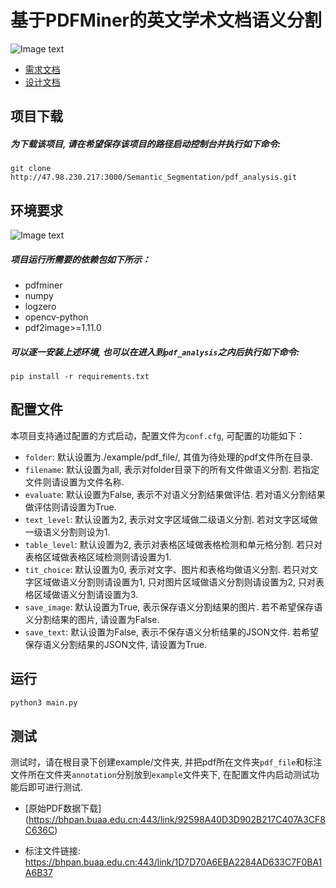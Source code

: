 # 基于PDFMiner的英文学术文档语义分割
![Image text](https://img.shields.io/badge/Version-v1.0.0-lightgrey)
+ [需求文档](http://47.98.230.217:3000/Semantic_Segmentation/pdf_analysis/wiki/v1.0.0+%E9%9C%80%E6%B1%82%E6%96%87%E6%A1%A3)
+ [设计文档](http://47.98.230.217:3000/Semantic_Segmentation/pdf_analysis/wiki/v1.0.0+%E8%AE%BE%E8%AE%A1%E6%96%87%E6%A1%A3)

## 项目下载
#####   为下载该项目, 请在希望保存该项目的路径启动控制台并执行如下命令:
```
git clone http://47.98.230.217:3000/Semantic_Segmentation/pdf_analysis.git
```
## 环境要求
![Image text](https://img.shields.io/badge/Python-3.6-green?style=flat)
#####   项目运行所需要的依赖包如下所示：
 - pdfminer
 - numpy
 - logzero
 - opencv-python
 - pdf2image>=1.11.0
 
#####   可以逐一安装上述环境, 也可以在进入到`pdf_analysis`之内后执行如下命令: 
```
pip install -r requirements.txt
```
## 配置文件
本项目支持通过配置的方式启动，配置文件为`conf.cfg`, 可配置的功能如下：
 - `folder`: 默认设置为./example/pdf_file/, 其值为待处理的pdf文件所在目录.
 - `filename`: 默认设置为all, 表示对folder目录下的所有文件做语义分割. 若指定文件则请设置为文件名称.
 - `evaluate`: 默认设置为False, 表示不对语义分割结果做评估. 若对语义分割结果做评估则请设置为True.
 - `text_level`: 默认设置为2, 表示对文字区域做二级语义分割. 若对文字区域做一级语义分割则设为1.
 - `table_level`: 默认设置为2, 表示对表格区域做表格检测和单元格分割. 若只对表格区域做表格区域检测则请设置为1.
 - `tit_choice`: 默认设置为0, 表示对文字、图片和表格均做语义分割. 若只对文字区域做语义分割则请设置为1, 只对图片区域做语义分割则请设置为2, 只对表格区域做语义分割请设置为3. 
 - `save_image`: 默认设置为True, 表示保存语义分割结果的图片. 若不希望保存语义分割结果的图片, 请设置为False.
 - `save_text`: 默认设置为False, 表示不保存语义分析结果的JSON文件. 若希望保存语义分割结果的JSON文件, 请设置为True.

## 运行
```python
python3 main.py
```
## 测试
测试时，请在根目录下创建example/文件夹, 并把pdf所在文件夹`pdf_file`和标注文件所在文件夹`annotation`分别放到`example`文件夹下, 在配置文件内启动测试功能后即可进行测试.
+ [原始PDF数据下载] (https://bhpan.buaa.edu.cn:443/link/92598A40D3D902B217C407A3CF8C636C)
 - 标注文件链接: https://bhpan.buaa.edu.cn:443/link/1D7D70A6EBA2284AD633C7F0BA1A6B37

